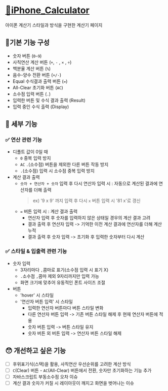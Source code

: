 # [📱iPhone_Calculator](https://da-youn.github.io/iPhone_Calculator/)

아이폰 계산기 스타일과 방식을 구현한 계산기 페이지

## 📝기본 기능 구성

- 숫자 버튼 (`0~9`)
- 사칙연산 계산 버튼 (`+`, `-` , `×` , `÷`)
- 백분율 계산 버튼 (`%`)
- 음수-양수 전환 버튼 (`+/-`)
- Equal 수식결과 출력 버튼 (`=`)
- All-Clear 초기화 버튼 (`AC`)
- 소수점 입력 버튼 (`.`)
- 입력한 버튼 및 수식 결과 출력 (Result)
- 입력 중인 수식 출력 (Display)

## 🥸 세부 기능

### ✅ 연산 관련 기능

- 디폴트 값이 0일 때
  - `0` 중복 입력 방지
  - `AC` `.`(소수점) 버튼을 제외한 다른 버튼 작동 방지
  - `.`(소수점) 입력 시 소수점 중복 입력 방지
- 계산 결과 출력
  - `숫자 + 연산자 + 숫자` 입력 후 다시 연산자 입력 시
    : 자동으로 계산된 결과에 연산자를 더해 출력<br>
    > ex) '9 x 9' 까지 입력 후 다시 `x` 버튼 입력 시 '81 x'로 갱신
  - `=` 버튼 입력 시 : 계산 결과 출력
    - 연산자 입력 후 숫자를 입력하지 않은 상태일 경우의 계산 결과 고려
    - 결과 출력 후 연산자 입력 -> 기억한 이전 계산 결과에 연산자를 더해 계산 누적
    - 결과 출력 후 숫자 입력 -> 초기화 후 입력한 숫자부터 다시 계산

### ✅ 스타일 & 입출력 관련 기능

- 숫자 입력
  - 3자리마다 `,`콤마로 표기(소수점 입력 시 표기 X)
  - `.`소수점 `,`콤마 제외 9자리까지만 입력 가능
  - 화면 크기에 맞추어 유동적인 폰트 사이즈 조절
- 버튼
  - 'hover' 시 스타일
  - '연산자 버튼 입력' 시 스타일
    - 입력한 연산자 버튼마다 버튼 스타일 변화
    - 다른 연산자 버튼 입력 -> 기존 버튼 스타일 해제 후 현재 연산자 버튼에 적용
    - 숫자 버튼 입력 -> 버튼 스타일 유지
    - 숫자 버튼 외 버튼 입력 -> 연산자 버튼 스타일 해제


## 😯 개선하고 싶은 기능

- [ ] 후위표기식(스택)을 활용, 사칙연산 우선순위를 고려한 계산 방식
- [ ] `C`(Clear) 버튼 - `AC`(All-Clear) 버튼에서 전환, 숫자만 초기화하는 기능 추가
- [ ] 자바스크립트 부동소수점 오차 이슈
- [ ] 계산 결과 숫자가 커질 시 레이아웃이 깨지고 화면을 벗어나는 이슈
